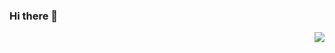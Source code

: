 ### Hi there 👋

<img align="right" src="https://github-readme-stats.vercel.app/api?username=dog-qiuqiu&show_icons=true">
